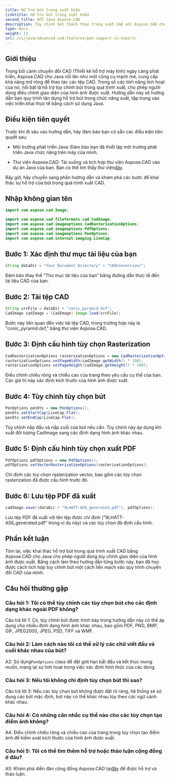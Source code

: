 ```yaml
---
title: Hỗ trợ bút trong xuất khẩu
linktitle: Hỗ trợ bút trong xuất khẩu
second_title: API Java Aspose.CAD
description: Tùy chỉnh bút thành thạo trong xuất CAD với Aspose.CAD cho Java. Hãy làm theo hướng dẫn từng bước của chúng tôi để tích hợp liền mạch.
type: docs
weight: 13
url: /vi/java/advanced-cad-features/pen-support-in-export/
---
```

## Giới thiệu

Trong bối cảnh chuyển đổi CAD (Thiết kế hỗ trợ máy tính) ngày càng phát triển, Aspose.CAD cho Java nổi lên như một công cụ mạnh mẽ, cung cấp khả năng mở rộng để thao tác các tệp CAD. Trong số các tính năng linh hoạt của nó, nổi bật là hỗ trợ tùy chỉnh bút trong quá trình xuất, cho phép người dùng điều chỉnh giao diện của hình ảnh được xuất. Hướng dẫn này sẽ hướng dẫn bạn quy trình tận dụng hỗ trợ bút trong chức năng xuất, tập trung vào việc triển khai thực tế bằng cách sử dụng Java.

## Điều kiện tiên quyết

Trước khi đi sâu vào hướng dẫn, hãy đảm bảo bạn có sẵn các điều kiện tiên quyết sau:

- Môi trường phát triển Java: Đảm bảo bạn đã thiết lập môi trường phát triển Java chức năng trên máy của mình.

-  Thư viện Aspose.CAD: Tải xuống và tích hợp thư viện Aspose.CAD vào dự án Java của bạn. Bạn có thể tìm thấy thư viện[đây](https://releases.aspose.com/cad/java/).

Bây giờ, hãy chuyển sang phần hướng dẫn và khám phá các bước để khai thác sự hỗ trợ của bút trong quá trình xuất CAD.

## Nhập không gian tên

```java
import com.aspose.cad.Image;

import com.aspose.cad.fileformats.cad.CadImage;
import com.aspose.cad.imageoptions.CadRasterizationOptions;
import com.aspose.cad.imageoptions.PdfOptions;
import com.aspose.cad.imageoptions.PenOptions;
import com.aspose.cad.internal.imaging.LineCap;
```

## Bước 1: Xác định thư mục tài liệu của bạn

```java
String dataDir = "Your Document Directory" + "CADConversion/";
```

Đảm bảo thay thế "Thư mục tài liệu của bạn" bằng đường dẫn thực tế đến tài liệu CAD của bạn.

## Bước 2: Tải tệp CAD

```java
String srcFile = dataDir + "conic_pyramid.dxf";
CadImage cadImage = (CadImage) Image.load(srcFile);
```

Bước này liên quan đến việc tải tệp CAD, trong trường hợp này là "conic_pyramid.dxf," bằng thư viện Aspose.CAD.

## Bước 3: Định cấu hình tùy chọn Rasterization

```java
CadRasterizationOptions rasterizationOptions = new CadRasterizationOptions();
rasterizationOptions.setPageWidth(cadImage.getWidth() * 100);
rasterizationOptions.setPageHeight(cadImage.getHeight() * 100);
```

Điều chỉnh chiều rộng và chiều cao của trang theo yêu cầu cụ thể của bạn. Các giá trị này xác định kích thước của hình ảnh được xuất.

## Bước 4: Tùy chỉnh tùy chọn bút

```java
PenOptions penOts = new PenOptions();
penOts.setStartCap(LineCap.Flat);
penOts.setEndCap(LineCap.Flat);
```

Tùy chỉnh nắp đầu và nắp cuối của bút nếu cần. Tùy chỉnh này áp dụng khi xuất đối tượng CadImage sang các định dạng hình ảnh khác nhau.

## Bước 5: Định cấu hình tùy chọn xuất PDF

```java
PdfOptions pdfOptions = new PdfOptions();
pdfOptions.setVectorRasterizationOptions(rasterizationOptions);
```

Chỉ định các tùy chọn rasterization vector, bao gồm các tùy chọn rasterization đã được cấu hình trước đó.

## Bước 6: Lưu tệp PDF đã xuất

```java
cadImage.save((dataDir + "9LHATT-A56_generated.pdf"), pdfOptions);
```

Lưu tệp PDF đã xuất với tên tệp được chỉ định ("9LHATT-A56_generated.pdf" trong ví dụ này) và các tùy chọn đã định cấu hình.

## Phần kết luận

Tóm lại, việc khai thác hỗ trợ bút trong quá trình xuất CAD bằng Aspose.CAD cho Java cho phép người dùng tùy chỉnh giao diện của hình ảnh được xuất. Bằng cách làm theo hướng dẫn từng bước này, bạn đã học được cách tích hợp tùy chỉnh bút một cách liền mạch vào quy trình chuyển đổi CAD của mình.

## Câu hỏi thường gặp

### Câu hỏi 1: Tôi có thể tùy chỉnh các tùy chọn bút cho các định dạng khác ngoài PDF không?

Câu trả lời 1: Có, tùy chỉnh bút được trình bày trong hướng dẫn này có thể áp dụng cho nhiều định dạng hình ảnh khác nhau, bao gồm PDF, PNG, BMP, GIF, JPEG2000, JPEG, PSD, TIFF và WMF.

### Câu hỏi 2: Làm cách nào tôi có thể xử lý các chữ viết đầu và cuối khác nhau của bút?

 A2: Sử dụng`PenOptions` class để đặt giới hạn bắt đầu và kết thúc mong muốn, mang lại sự linh hoạt trong việc xác định hình thức của các dòng.

### Câu hỏi 3: Nếu tôi không chỉ định tùy chọn bút thì sao?

Câu trả lời 3: Nếu các tùy chọn bút không được đặt rõ ràng, hệ thống sẽ sử dụng các bút mặc định, bút này có thể khác nhau tùy theo các ngữ cảnh khác nhau.

### Câu hỏi 4: Có những cân nhắc cụ thể nào cho các tùy chọn tạo điểm ảnh không?

A4: Điều chỉnh chiều rộng và chiều cao của trang trong tùy chọn tạo điểm ảnh để kiểm soát kích thước của hình ảnh được xuất.

### Câu hỏi 5: Tôi có thể tìm thêm hỗ trợ hoặc thảo luận cộng đồng ở đâu?

 A5: Khám phá diễn đàn cộng đồng Aspose.CAD tại[đây](https://forum.aspose.com/c/cad/19) để được hỗ trợ và thảo luận.
